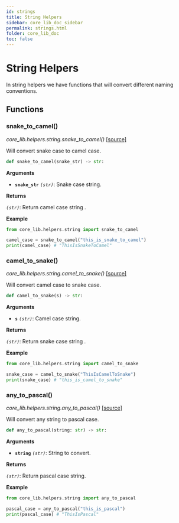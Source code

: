 ```yaml
---
id: strings
title: String Helpers
sidebar: core_lib_doc_sidebar
permalink: strings.html
folder: core_lib_doc
toc: false
---
```


# String Helpers 

In string helpers we have functions that will convert different naming conventions.

## Functions

### snake_to_camel()

*core_lib.helpers.string.snake_to_camel()* [[source]](https://github.com/shay-te/core-lib/blob/master/core_lib/helpers/string.py#L4)

Will convert snake case to camel case.

```python
def snake_to_camel(snake_str) -> str:
```

**Arguments**

- **`snake_str`** *`(str)`*: Snake case string.

**Returns**

*`(str)`*: Return camel case string .

**Example**

```python
from core_lib.helpers.string import snake_to_camel

camel_case = snake_to_camel("this_is_snake_to_camel")
print(camel_case) # "ThisIsSnakeToCamel"
```

### camel_to_snake()

*core_lib.helpers.string.camel_to_snake()* [[source]](https://github.com/shay-te/core-lib/blob/master/core_lib/helpers/string.py#L8)

Will convert camel case to snake case.

```python
def camel_to_snake(s) -> str:
```

**Arguments**

- **`s`** *`(str)`*: Camel case string.

**Returns**

*`(str)`*: Return snake case string .

**Example**

```python
from core_lib.helpers.string import camel_to_snake

snake_case = camel_to_snake("ThisIsCamelToSnake")
print(snake_case) # "this_is_camel_to_snake"
```

### any_to_pascal()

*core_lib.helpers.string.any_to_pascal()* [[source]](https://github.com/shay-te/core-lib/blob/master/core_lib/helpers/string.py#L12)

Will convert any string to pascal case.

```python
def any_to_pascal(string: str) -> str:
```

**Arguments**

- **`string`** *`(str)`*: String to convert.

**Returns**

*`(str)`*: Return pascal case string.

**Example**

```python
from core_lib.helpers.string import any_to_pascal

pascal_case = any_to_pascal("this_is_pascal")
print(pascal_case) # "ThisIsPascal"
```